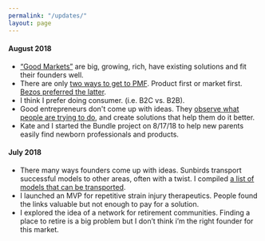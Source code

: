 ```yaml
---
permalink: "/updates/"
layout: page
---
```


#### August 2018
* [“Good Markets”](https://jaymeh13.github.io/jaymehoffman/good-markets/) are big, growing, rich, have existing solutions and fit their founders well.
* There are only [two ways to get to PMF](https://jaymeh13.github.io/jaymehoffman/two-paths-to-product-market-fit/). Product first or market first. [Bezos preferred the latter](https://www.youtube.com/watch?v=rWRbTnE1PEM).
* I think I prefer doing consumer. (i.e. B2C vs. B2B).
* Good entrepreneurs don't come up with ideas. They [observe what people are trying to do](https://twitter.com/jaymehoffman/status/1031661566083641344), and create solutions that help them do it better.
* Kate and I started the Bundle project on 8/17/18 to help new parents easily find newborn professionals and products.  


#### July 2018
* There many ways founders come up with ideas. Sunbirds transport successful models to other areas, often with a twist. I compiled [a list of models that can be transported](https://jaymeh13.github.io/jaymehoffman/sunbird-approach/).
* I launched an MVP for repetitive strain injury therapeutics. People found the links valuable but not enough to pay for a solution.
* I explored the idea of a network for retirement communities. Finding a place to retire is a big problem but I don’t think i’m the right founder for this market.
